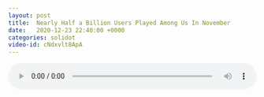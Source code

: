 ```yaml
---
layout: post
title:  Nearly Half a Billion Users Played Among Us In November
date:   2020-12-23 22:40:00 +0000
categories: solidot
video-id: cNdxvlt8ApA
---
```


<audio src="/assets/49273aee497c4ef6365dd6164d0edf87.mp3" style="width: 100%;" controls></audio>

